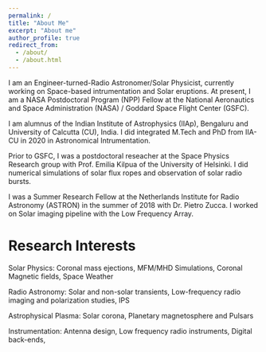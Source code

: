 ```yaml
---
permalink: /
title: "About Me"
excerpt: "About me"
author_profile: true
redirect_from: 
  - /about/
  - /about.html
---
```


I am an Engineer-turned-Radio Astronomer/Solar Physicist, currently working on Space-based intrumentation and Solar eruptions. At present, I am a NASA Postdoctoral Program (NPP) Fellow at the National Aeronautics and Space Administration (NASA) / Goddard Space Flight Center (GSFC). 

I am alumnus of the Indian Institute of Astrophysics (IIAp), Bengaluru and University of Calcutta (CU), India. I did integrated M.Tech and PhD from IIA-CU in 2020 in Astronomical Intrumentation. 

Prior to GSFC, I was a postdoctoral reseacher at the Space Physics Research group with Prof. Emilia Kilpua of the University of Helsinki. I did numerical simulations of solar flux ropes and observation of solar radio bursts. 

I was a Summer Research Fellow at the Netherlands Institute for Radio Astronomy (ASTRON) in the summer of 2018 with Dr. Pietro Zucca. I worked on Solar imaging pipeline with the Low Frequency Array. 

Research Interests
======
  Solar Physics: Coronal mass ejections, MFM/MHD Simulations, Coronal Magnetic fields, Space Weather

  Radio Astronomy: Solar and non-solar transients, Low-frequency radio imaging and polarization studies, IPS
  
  Astrophysical Plasma: Solar corona, Planetary magnetosphere and Pulsars

  Instrumentation: Antenna design, Low frequency radio instruments, Digital back-ends, 



